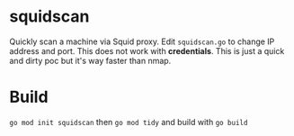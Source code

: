 # squidscan
Quickly scan a machine via Squid proxy. Edit `squidscan.go` to change IP address and port. This does not work with **credentials**. This is just a quick and dirty poc but it's way faster than nmap.
# Build
`go mod init squidscan` then `go mod tidy` and build with `go build`
